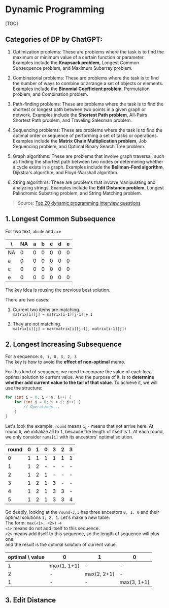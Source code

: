 # Dynamic Programming

[TOC]

## Categories of DP by ChatGPT:

1. Optimization problems: These are problems where the task is to find the maximum or minimum value of a certain function or parameter. Examples include the **Knapsack problem**, Longest Common Subsequence problem, and Maximum Subarray problem.

2. Combinatorial problems: These are problems where the task is to find the number of ways to combine or arrange a set of objects or elements. Examples include the **Binomial Coefficient problem**, Permutation problem, and Combination problem.

3. Path-finding problems: These are problems where the task is to find the shortest or longest path between two points in a given graph or network. Examples include the **Shortest Path problem**, All-Pairs Shortest Path problem, and Traveling Salesman problem.

4. Sequencing problems: These are problems where the task is to find the optimal order or sequence of performing a set of tasks or operations. Examples include the **Matrix Chain Multiplication problem**, Job Sequencing problem, and Optimal Binary Search Tree problem.

5. Graph algorithms: These are problems that involve graph traversal, such as finding the shortest path between two nodes or determining whether a cycle exists in a graph. Examples include the **Bellman-Ford algorithm**, Dijkstra's algorithm, and Floyd-Warshall algorithm.

6. String algorithms: These are problems that involve manipulating and analyzing strings. Examples include the **Edit Distance problem**, Longest Palindromic Substring problem, and String Matching problem.

> Source: [Top 20 dynamic programming interview questions](https://www.geeksforgeeks.org/top-20-dynamic-programming-interview-questions/)

## 1. Longest Common Subsequence

For two text, `abcde` and `ace`

| \ |NA|a|b|c|d|e|
|---|---|---|---|---|---|---|
|NA|0|0|0|0|0|0|
|a|0|0|0|0|0|0|
|c|0|0|0|0|0|0|
|e|0|0|0|0|0|0|

The key idea is reusing the previous best solution.

There are two cases:

1. Current two items are matching.<br>
`matrix[i][j] = matrix[i-1][j-1] + 1`

2. They are not matching.<br>
`matrix[i][j] = max(matrix[i][j-1], matrix[i-1][j])`

## 2. Longest Increasing Subsequence

For a sequence: `0, 1, 0, 3, 2, 3`<br>
The key is how to avoid the **effect of non-optimal** memo.

For this kind of sequence, we need to compare the value of each local optimal solution to current value. And the purpose of it, is to **determine whether add current value to the tail of that value**. To achieve it, we will use the structure:
```c++
for (int i = 0; i < n; i++) {
    for (int j = 0; j < i; j++) {
        // Operations...
    }
}
```
Let's look the example, `round` means `i`, `-` means that not arrive here. At round `0`, we initialize all to `1`, because the length of itself is `1`. At each round, we only consider `nums[i]` with its ancestors' optimal solution.

round|0|1|0|3|2|3
|---|---|---|---|---|---|---|
0|1|1|1|1|1|1
1|1|2|-|-|-|-
2|1|2|1|-|-|-
3|1|2|1|3|-|-
4|1|2|1|3|3|-
5|1|2|1|3|3|4

Go deeply, looking at the `round-3`, `3` has three ancestors `0, 1, 0` and their optimal solutions `1, 2, 1`. Let's make a new table:<br>
The form: `max(<1>, <2>)` -><br>
`<1>` means do not add itself to this sequence.<br>
`<2>` means add itself to this sequence, so the length of sequence will plus one.<br>
and the result is the optimal solution of current value.

 optimal \ value |0|1|0
---|---|---|---
1|max(1, 1+1)|-|-
2|-|max(2, 2+1)|-
1|-|-|max(3, 1+1)

## 3. Edit Distance